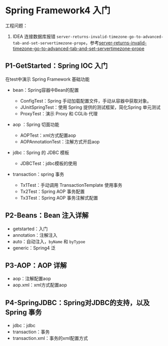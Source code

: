 # Spring Framework4 入门

工程问题：

1. IDEA 连接数据库报错 `server-returns-invalid-timezone-go-to-advanced-tab-and-set-servertimezone-prope`，参考[server-returns-invalid-timezone-go-to-advanced-tab-and-set-servertimezone-prope](https://stackoverflow.com/questions/57665645/server-returns-invalid-timezone-go-to-advanced-tab-and-set-servertimezone-prope)

## P1-GetStarted：Spring IOC 入门

在test中演示 Spring Framework 基础功能

- bean：Spring容器中Bean的配置
    - ConfigTest：Spring 手动加载配置文件，手动从容器中获取对象。
    - JUnitSpringTest：使用 Spring 提供的测试框架，简化Spring 单元测试
    - ProxyTest：演示 Proxy 和 CGLib 代理
    
- aop ：Spring 切面功能
    - AOPTest：xml方式配置aop
    - AOPAnnotationTest：注解方式开启aop

- jdbc：Spring 的 JDBC 模板
    - JDBCTest：jdbc模板的使用
  
- transaction：spring 事务
    - Tx1Test：手动调用 TransactionTemplate 使用事务
    - Tx2Test：Spring AOP 事务配置
    - Tx3Test：Spring AOP 事务注解式配置
    
## P2-Beans：Bean 注入详解

- getstarted：入门
- annotation：注解注入
- auto：自动注入，`byName` 和 `byTypoe`
- generic：Spring4 泛    

## P3-AOP：AOP 详解

- aop：注解配置aop
- aop.xml：xml方式配置aop

## P4-SpringJDBC：Spring对JDBC的支持，以及 Spring 事务

- jdbc：jdbc
- transaction：事务
- transaction.xml：事务的xml配置方式
